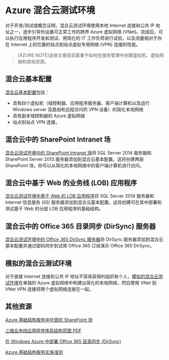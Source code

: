 <properties
	pageTitle="Azure 混合云测试环境"
	description="访问介绍如何构建可用于 Azure 混合云的开发/测试或概念证明的测试环境的关键主题。"
	documentationCenter=""
	services="virtual-machines"
	authors="JoeDavies-MSFT"
	manager="timlt"
	editor=""
	tags="azure-service-management"/>

<tags
	ms.service="virtual-machines"
	ms.date="07/09/2015"
	wacn.date="09/18/2015"/>

# Azure 混合云测试环境

对于开发/测试或概念证明，混合云测试环境使用本地 Internet 连接和公共 IP 地址之一，逐步引导你设置可正常工作的跨界 Azure 虚拟网络 (VNet)。完成后，可以执行应用程序开发和测试、用简化的 IT 工作负荷进行试验，以及测量相对于你在 Internet 上的位置的站点到站点虚拟专用网络 (VPN) 连接的性能。

> [AZURE.NOTE]这些文章目前着重于如何在服务管理中创建虚拟机、虚拟网络和其他资源。

## 混合云基本配置

[混合云基本配置](/documentation/articles/virtual-networks-setup-hybrid-cloud-environment-testing)包括：

- 具有四个虚拟机（域控制器、应用程序服务器、客户端计算机以及运行 Windows server 及路由和远程访问的 VPN 设备）的简化本地网络
- 具有副本域控制器的 Azure 虚拟网络
- 站点到站点 VPN 连接。

## 混合云中的 SharePoint Intranet 场

[混合云测试环境中的 SharePoint Intranet 场](/documentation/articles/virtual-networks-setup-sharepoint-hybrid-cloud-testing)将 SQL Server 2014 服务器和 SharePoint Server 2013 服务器添加到混合云基本配置。这将创建两层 SharePoint 场，你可以从简化的本地网络中的客户端计算机进行访问。

## 混合云中基于 Web 的业务线 (LOB) 应用程序

[混合云测试环境中基于 Web 的 LOB 应用程序](/documentation/articles/virtual-networks-setup-lobapp-hybrid-cloud-testing)将 SQL Server 2014 服务器和 Internet 信息服务 (IIS) 服务器添加到混合云基本配置。这将创建可在其中部署和测试基于 Web 的分层 LOB 应用程序的基础结构。

## 混合云中的 Office 365 目录同步 (DirSync) 服务器

[混合云测试环境中的 Office 365 DirSync 服务器](/documentation/articles/virtual-networks-setup-dirsync-hybrid-cloud-testing)将 DirSync 服务器添加到混合云基本配置并通过密码同步到试用 Office 365 订阅演示 Office 365 DirSync。

## 模拟的混合云测试环境

对于直接 Internet 连接和公共 IP 地址不容易获得的组织和个人，[模拟的混合云测试环境](/documentation/articles/virtual-networks-setup-simulated-hybrid-cloud-environment-testing)在单独的 Azure 虚拟网络中构建出简化的本地网络，然后使用 VNet 到 VNet VPN 连接将两个虚拟网络连接在一起。


## 其他资源

[Azure 基础结构服务中托管的 SharePoint 场](/documentation/articles/virtual-machines-sharepoint-infrastructure-services)

[三维业务线应用程序体系结构蓝图 PDF](http://download.microsoft.com/download/2/C/8/2C8EB75F-AC45-4A79-8A63-C1800C098792/MS_Arch_LOB_App_3D_pdf.pdf)

[在 Windows Azure 中部署 Office 365 目录同步 (DirSync)](https://technet.microsoft.com/zh-CN/library/dn635310.aspx)

[Azure 基础结构服务实施准则](/documentation/articles/virtual-machines-infrastructure-services-implementation-guidelines)

<!---HONumber=70-->